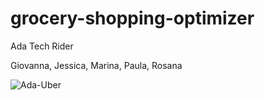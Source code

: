 # grocery-shopping-optimizer

Ada Tech Rider

Giovanna, Jessica, Marina, Paula, Rosana 


![Ada-Uber](https://github.com/paulahemsi/grocery-shopping-optimizer/assets/63563271/242f4791-091f-4aa2-ae95-e7ed303d2576)
